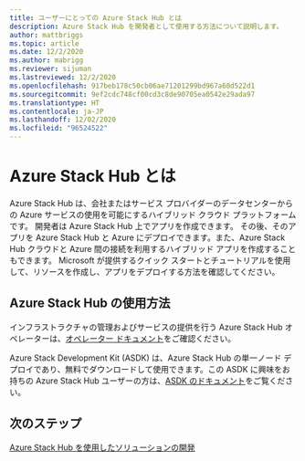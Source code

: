 ```yaml
---
title: ユーザーにとっての Azure Stack Hub とは
description: Azure Stack Hub を開発者として使用する方法について説明します。
author: mattbriggs
ms.topic: article
ms.date: 12/2/2020
ms.author: mabrigg
ms.reviewer: sijuman
ms.lastreviewed: 12/2/2020
ms.openlocfilehash: 917beb178c50cb06ae71201299bd967a60d522d1
ms.sourcegitcommit: 9ef2cdc748cf00cd3c8de90705ea0542e29ada97
ms.translationtype: HT
ms.contentlocale: ja-JP
ms.lasthandoff: 12/02/2020
ms.locfileid: "96524522"
---
```

# <a name="what-is-azure-stack-hub"></a>Azure Stack Hub とは

Azure Stack Hub は、会社またはサービス プロバイダーのデータセンターからの Azure サービスの使用を可能にするハイブリッド クラウド プラットフォームです。 開発者は Azure Stack Hub 上でアプリを作成できます。 その後、そのアプリを Azure Stack Hub と Azure にデプロイできます。また、Azure Stack Hub クラウドと Azure 間の接続を利用するハイブリッド アプリを作成することもできます。 Microsoft が提供するクイック スタートとチュートリアルを使用して、リソースを作成し、アプリをデプロイする方法を確認してください。

## <a name="how-to-use-azure-stack-hub"></a>Azure Stack Hub の使用方法

インフラストラクチャの管理およびサービスの提供を行う Azure Stack Hub オペレーターは、[オペレーター ドキュメント](../operator/index.yml)をご確認ください。

Azure Stack Development Kit (ASDK) は、Azure Stack Hub の単一ノード デプロイであり、無料でダウンロードして使用できます。この ASDK に興味をお持ちの Azure Stack Hub ユーザーの方は、[ASDK のドキュメント](../asdk/index.yml)をご覧ください。

## <a name="next-steps"></a>次のステップ

[Azure Stack Hub を使用したソリューションの開発](azure-stack-dev-start.md)
